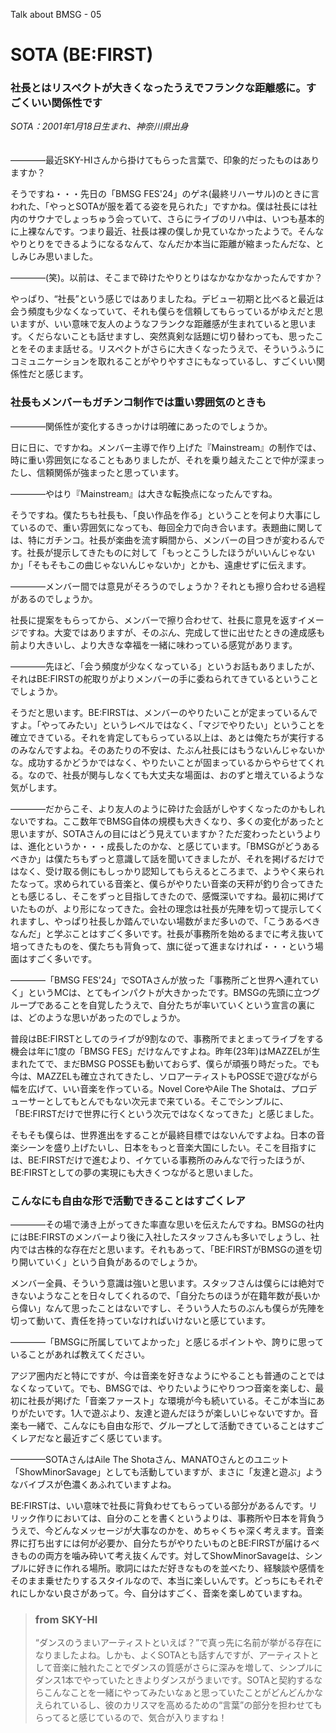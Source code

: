 Talk about BMSG - 05
# SOTA (BE:FIRST)
### 社長とはリスペクトが大きくなったうえでフランクな距離感に。すごくいい関係性です

*SOTA：2001年1月18日生まれ、神奈川県出身*
<br/><br/><br/>
————最近SKY-HIさんから掛けてもらった言葉で、印象的だったものはありますか？

そうですね・・・先日の「BMSG FES'24」のゲネ(最終リハーサル)のときに言われた、「やっとSOTAが服を着てる姿を見られた」ですかね。僕は社長には社内のサウナでしょっちゅう会っていて、さらにライブのリハ中は、いつも基本的に上裸なんです。つまり最近、社長は裸の僕しか見ていなかったようで。そんなやりとりをできるようになるなんて、なんだか本当に距離が縮まったんだな、としみじみ思いました。

————(笑)。以前は、そこまで砕けたやりとりはなかなかなかったんですか？

やっぱり、“社長”という感じではありましたね。デビュー初期と比べると最近は会う頻度も少なくなっていて、それも僕らを信頼してもらっているがゆえだと思いますが、いい意味で友人のようなフランクな距離感が生まれていると思います。くだらないことも話せますし、突然真剣な話題に切り替わっても、思ったことをそのまま話せる。リスペクトがさらに大きくなったうえで、そういうふうにコミュニケーションを取れることがやりやすさにもなっているし、すごくいい関係性だと感じます。

### 社長もメンバーもガチンコ制作では重い雰囲気のときも

————関係性が変化するきっかけは明確にあったのでしょうか。

日に日に、ですかね。メンバー主導で作り上げた『Mainstream』の制作では、時に重い雰囲気になることもありましたが、それを乗り越えたことで仲が深まったし、信頼関係が強まったと思っています。

————やはり『Mainstream』は大きな転換点になったんですね。

そうですね。僕たちも社長も、「良い作品を作る」ということを何より大事にしているので、重い雰囲気になっても、毎回全力で向き合います。表題曲に関しては、特にガチンコ。社長が楽曲を流す瞬間から、メンバーの目つきが変わるんです。社長が提示してきたものに対して「もっとこうしたほうがいいんじゃないか」「そもそもこの曲じゃないんじゃないか」とかも、遠慮せずに伝えます。

————メンバー間では意見がそろうのでしょうか？それとも擦り合わせる過程があるのでしょうか。

社長に提案をもらってから、メンバーで擦り合わせて、社長に意見を返すイメージですね。大変ではありますが、そのぶん、完成して世に出せたときの達成感も前より大きいし、より大きな幸福を一緒に味わっている感覚があります。

————先ほど、「会う頻度が少なくなっている」というお話もありましたが、それはBE:FIRSTの舵取りがよりメンバーの手に委ねられてきているということでしょうか。

そうだと思います。BE:FIRSTは、メンバーのやりたいことが定まっているんですよ。「やってみたい」というレベルではなく、「マジでやりたい」ということを確立できている。それを肯定してもらっている以上は、あとは俺たちが実行するのみなんですよね。そのあたりの不安は、たぶん社長にはもうないんじゃないかな。成功するかどうかではなく、やりたいことが固まっているからやらせてくれる。なので、社長が関与しなくても大丈夫な場面は、おのずと増えているような気がします。

————だからこそ、より友人のように砕けた会話がしやすくなったのかもしれないですね。ここ数年でBMSG自体の規模も大きくなり、多くの変化があったと思いますが、SOTAさんの目にはどう見えていますか？ただ変わったというよりは、進化というか・・・成長したのかな、と感じています。「BMSGがどうあるべきか」は僕たちもずっと意識して話を聞いてきましたが、それを掲げるだけではなく、受け取る側にもしっかり認知してもらえるところまで、ようやく来られたなって。求められている音楽と、僕らがやりたい音楽の天秤が釣り合ってきたとも感じるし、そこをずっと目指してきたので、感慨深いですね。最初に掲げていたものが、より形になってきた。会社の理念は社長が先陣を切って提示してくれますし、やっぱり社長しか踏んでいない場数がまだ多いので、「こうあるべきなんだ」と学ぶことはすごく多いです。社長が事務所を始めるまでに考え抜いて培ってきたものを、僕たちも背負って、旗に従って進まなければ・・・という場面はすごく多いです。

————「BMSG FES'24」でSOTAさんが放った「事務所ごと世界へ連れていく」というMCは、とてもインパクトが大きかったです。BMSGの先頭に立つグループであることを自覚したうえで、自分たちが率いていくという宣言の裏には、どのような思いがあったのでしょうか。

普段はBE:FIRSTとしてのライブが9割なので、事務所でまとまってライブをする機会は年に1度の「BMSG FES」だけなんですよね。昨年(23年)はMAZZELが生まれたてで、まだBMSG POSSEも動いておらず、僕らが頑張り時だった。でも今は、MAZZELも確立されてきたし、ソロアーティストもPOSSEで遊びながら幅を広げて、いい音楽を作っている。Novel CoreやAile The Shotaは、プロデューサーとしてもとんでもない次元まで来ている。そこでシンプルに、「BE:FIRSTだけで世界に行くという次元ではなくなってきた」と感じました。

そもそも僕らは、世界進出をすることが最終目標ではないんですよね。日本の音楽シーンを盛り上げたいし、日本をもっと音楽大国にしたい。そこを目指すには、BE:FIRSTだけで進むより、イケている事務所のみんなで行ったほうが、BE:FIRSTとしての夢の実現にも大きくつながると思いました。

### こんなにも自由な形で活動できることはすごくレア

————その場で湧き上がってきた率直な思いを伝えたんですね。BMSGの社内にはBE:FIRSTのメンバーより後に入社したスタッフさんも多いでしょうし、社内では古株的な存在だと思います。それもあって、「BE:FIRSTがBMSGの道を切り開いていく」という自負があるのでしょうか。

メンバー全員、そういう意識は強いと思います。スタッフさんは僕らには絶対できないようなことを日々してくれるので、「自分たちのほうが在籍年数が長いから偉い」なんて思ったことはないですし、そういう人たちのぶんも僕らが先陣を切って動いて、責任を持っていなければいけないと感じています。

————「BMSGに所属していてよかった」と感じるポイントや、誇りに思っていることがあれば教えてください。

アジア圏内だと特にですが、今は音楽を好きなようにやることも普通のことではなくなっていて。でも、BMSGでは、やりたいようにやりつつ音楽を楽しむ、最初に社長が掲げた「音楽ファースト」な環境が今も続いている。そこが本当にありがたいです。1人で遊ぶより、友達と遊んだほうが楽しいじゃないですか。音楽も一緒で、こんなにも自由な形で、グループとして活動できていることはすごくレアだなと最近すごく感じています。

————SOTAさんはAile The Shotaさん、MANATOさんとのユニット「ShowMinorSavage」としても活動していますが、まさに「友達と遊ぶ」ようなバイブスが色濃くあふれていますよね。

BE:FIRSTは、いい意味で社長に背負わせてもらっている部分があるんです。リリック作りにおいては、自分のことを書くというよりは、事務所や日本を背負ううえで、今どんなメッセージが大事なのかを、めちゃくちゃ深く考えます。音楽界に打ち出すには何が必要か、自分たちがやりたいものとBE:FIRSTが届けるべきものの両方を噛み砕いて考え抜くんです。対してShowMinorSavageは、シンプルに好きに作れる場所。歌詞にはただ好きなものを並べたり、経験談や感情をそのまま乗せたりするスタイルなので、本当に楽しいんです。どっちにもそれぞれにしかない良さがあって。今、自分はすごく、音楽を楽しめていますね。



> ### from SKY-HI
> 
> “ダンスのうまいアーティストといえば？”で真っ先に名前が挙がる存在になりましたよね。しかも、よくSOTAとも話すんですが、アーティストとして音楽に触れたことでダンスの質感がさらに深みを増して、シンプルにダンス1本でやっていたときよりダンスがうまいです。SOTAと契約するならこんなことを一緒にやってみたいなぁと思っていたことがどんどんかなえられているし、彼のカリスマを高めるための“言葉”の部分を担わせてもらってると感じているので、気合が入りますね！
